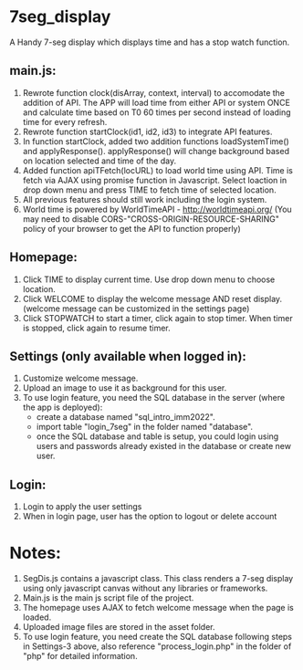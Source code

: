 # 7seg_display
A Handy 7-seg display which displays time and has a stop watch function.

## main.js:
1. Rewrote function clock(disArray, context, interval) to accomodate the addition of API. 
The APP will load time from either API or system ONCE and calculate time based on T0 60 times per second instead of loading time for every refresh.
2. Rewrote function startClock(id1, id2, id3) to integrate API features.
3. In function startClock, added two addition functions loadSystemTime() and applyResponse(). 
applyResponse() will change background based on location selected and time of the day.
4. Added function apiTFetch(locURL) to load world time using API. Time is fetch via AJAX using promise function in Javascript. 
Select loaction in drop down menu and press TIME to fetch time of selected location. 
5. All previous features should still work including the login system.
6. World time is powered by WorldTimeAPI - http://worldtimeapi.org/ (You may need to disable CORS-"CROSS-ORIGIN-RESOURCE-SHARING" policy of your browser to get the API to function properly)

## Homepage:
1. Click TIME to display current time. Use drop down menu to choose location.
2. Click WELCOME to display the welcome message AND reset display. 
   (welcome message can be customized in the settings page)
3. Click STOPWATCH to start a timer, click again to stop timer. When timer is stopped, click again to resume timer.

## Settings (only available when logged in):
1. Customize welcome message.
2. Upload an image to use it as background for this user.
3. To use login feature, you need the SQL database in the server (where the app is deployed):
    * create a database named "sql_intro_imm2022".
    * import table "login_7seg" in the folder named "database".
    * once the SQL database and table is setup, you could login using users and passwords already existed in the database or create new user.

## Login:
1. Login to apply the user settings
2. When in login page, user has the option to logout or delete account

# Notes:
1. SegDis.js contains a javascript class. This class renders a 7-seg display using only javascript canvas without any libraries or frameworks.
2. Main.js is the main js script file of the project.
3. The homepage uses AJAX to fetch welcome message when the page is loaded.
4. Uploaded image files are stored in the asset folder. 
5. To use login feature, you need create the SQL database following steps in Settings-3 above, also reference "process_login.php" in the folder of "php" for detailed information. 
